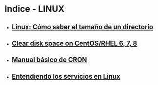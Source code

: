 # Indice - LINUX
- ## [Linux: Cómo saber el tamaño de un directorio](files-size.md)
- ## [Clear disk space on CentOS/RHEL 6, 7, 8](centos-clear-cache.md)
- ## [Manual básico de CRON](cron.md)
- ## [Entendiendo los servicios en Linux](service.md)
